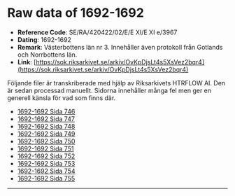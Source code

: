 
# Raw data of 1692-1692

- **Reference Code**: SE/RA/420422/02/E/E XI/E XI e/3967
- **Dating**: 1692-1692
- **Remark**: Västerbottens län nr 3. Innehåller även protokoll från Gotlands och Norrbottens län.
- **Link**: [https://sok.riksarkivet.se/arkiv/OvKpDjsLt4s5XsVez2bqr4](https://sok.riksarkivet.se/arkiv/OvKpDjsLt4s5XsVez2bqr4)

Följande filer är transkriberade med hjälp av Riksarkivets HTRFLOW AI. Den är sedan processad manuellt. Sidorna innehåller många fel men ger en generell känsla för vad som finns där.

- [1692-1692 Sida 746](1692-Sida-746.md)
- [1692-1692 Sida 747](1692-Sida-747.md)
- [1692-1692 Sida 748](1692-Sida-748.md)
- [1692-1692 Sida 749](1692-Sida-749.md)
- [1692-1692 Sida 750](1692-Sida-750.md)
- [1692-1692 Sida 751](1692-Sida-751.md)
- [1692-1692 Sida 752](1692-Sida-752.md)
- [1692-1692 Sida 753](1692-Sida-753.md)
- [1692-1692 Sida 754](1692-Sida-754.md)
- [1692-1692 Sida 755](1692-Sida-755.md)
---
